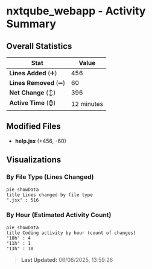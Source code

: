 # nxtqube_webapp - Activity Summary 

## Overall Statistics

| Stat                   | Value                                                             |
| ---------------------- | ----------------------------------------------------------------- |
| **Lines Added** (➕)   | 456                                          |
| **Lines Removed** (➖) | 60                                        |
| **Net Change** (↕)    | 396                |
| **Active Time** (⌚)   | 12 minutes |


## Modified Files
- **help.jsx** (+456, -60)

## Visualizations

### By File Type (Lines Changed)

```mermaid
pie showData
title Lines changed by file type
".jsx" : 516
```

### By Hour (Estimated Activity Count)

```mermaid
pie showData
title Coding activity by hour (count of changes)
"10h" : 4
"11h" : 1
"13h" : 10
```


> **Last Updated:** 06/06/2025, 13:59:26